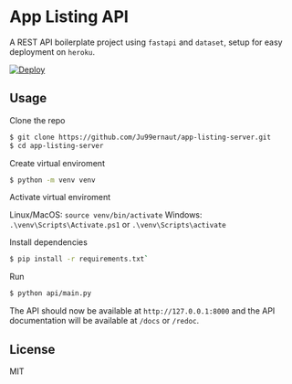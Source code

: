 # App Listing API

A REST API boilerplate project using `fastapi` and `dataset`, setup for easy deployment on `heroku`.

[![Deploy](https://www.herokucdn.com/deploy/button.png)](https://heroku.com/deploy)

## Usage

Clone the repo

```sh
$ git clone https://github.com/Ju99ernaut/app-listing-server.git
$ cd app-listing-server
```

Create virtual enviroment

```sh
$ python -m venv venv
```

Activate virtual enviroment

Linux/MacOS: `source venv/bin/activate`
Windows: `.\venv\Scripts\Activate.ps1` or `.\venv\Scripts\activate`

Install dependencies

```sh
$ pip install -r requirements.txt`
```

Run

```sh
$ python api/main.py
```

The API should now be available at `http://127.0.0.1:8000` and the API documentation will be available at `/docs` or `/redoc`.


## License

MIT
